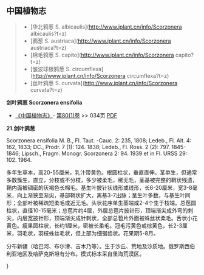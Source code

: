 

## 中国植物志

> * [华北鸦葱  S.  albicaulis](http://www.iplant.cn/info/Scorzonera albicaulis?t=z)
> * [鸦葱  S.  austriaca](http://www.iplant.cn/info/Scorzonera austriaca?t=z)
> * [棉毛鸦葱  S.  capito](http://www.iplant.cn/info/Scorzonera capito?t=z)
> * [皱波球根鸦葱  S.  circumflexa](http://www.iplant.cn/info/Scorzonera circumflexa?t=z)
> * [丝叶鸦葱  S.  curvata](http://www.iplant.cn/info/Scorzonera curvata?t=z)

**剑叶鸦葱 Scorzonera ensifolia**

* [《中国植物志》](http://www.iplant.cn/frps)- [第80(1)卷](http://www.iplant.cn/frps/vol/80(1)) >> 034页 [PDF](http://www.iplant.cn/frps/pdf/80(1)/034a.PDF)

**21.剑叶鸦葱**

Scorzonera ensifolia M. B., Fl. Taut. -Cauc. 2: 235, 1808; Ledeb., Fl. Alt. 4: 162, 1833; DC., Prodr. 7 (1): 124. 1838; Ledeb., Fl. Ross. 2 (2): 797. 1845-1846; Lipsch., Fragm. Monogr. Scorzonera 2: 94. 1939 et in Fl. URSS 29: 102. 1964.

多年生草本，高20-55厘米，乳汁带黄色。根圆柱状，垂直直伸。茎单生，但通常多数簇生，直立，分枝或不分枝，多少被柔毛，稀无毛，茎基被完整的鞘状残遗，鞘内面被稠密的灰褐色长棉毛。基生叶披针状线形或线形，长6-20厘米，宽3-8毫米，向上渐狭至渐尖，基部鞘状扩大，离基3-7出脉；茎生叶多数，与基生叶同形；全部叶被稀疏短柔毛或近无毛。头状花序单生茎端或2-4个生于枝端。总苞圆柱状，直径10-15毫米；总苞片约4层，外层总苞片披针形，顶端渐尖成外弯的刺尖，内层宽披针形，顶端渐尖成针刺状，全部总苞片外面被蛛丝状柔毛。舌状小花黄色。瘦果圆柱状，长约1厘米，密被长柔毛。冠毛污黄色或棕黄色，长2-3厘米，羽毛状，羽枝蛛丝毛状，但上部为细锯齿状。花果期5-8月。

分布新疆（哈巴河、布尔津、吉木乃等）。生于沙丘、荒地及沙质地。俄罗斯西伯利亚地区及哈萨克斯坦有分布。模式标本采自里海荒漠区。

}